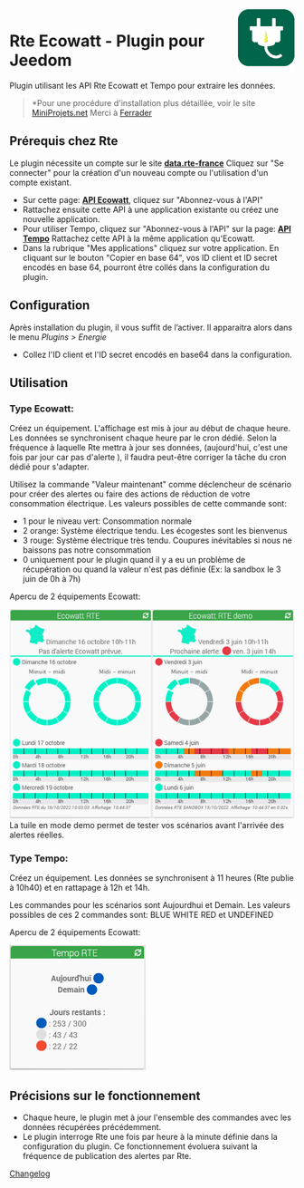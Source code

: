 <img align="right" src="../images/rteEcowatt_icon.png" width="100">

# Rte Ecowatt - Plugin pour Jeedom

Plugin utilisant les API Rte Ecowatt et Tempo pour extraire les données.

>*Pour une procédure d'installation plus détaillée, voir le site [MiniProjets.net](https://miniprojets.net/index.php/2022/10/13/plugin-rteecowatt-ou-comment-preparer-sa-domotique-a-la-reduction-denergie/) Merci à [Ferrader](https://community.jeedom.com/u/ferrader)

## Prérequis chez Rte

Le plugin nécessite un compte sur le site [**data.rte-france**](https://data.rte-france.com) Cliquez sur "Se connecter" pour la création d'un nouveau compte ou l'utilisation d'un compte existant.
- Sur cette page: [**API Ecowatt**](https://data.rte-france.com/catalog/-/api/consumption/Ecowatt/v4.0), cliquez sur "Abonnez-vous à l'API"
- Rattachez ensuite cette API à une application existante ou créez une nouvelle application.
- Pour utiliser Tempo, cliquez sur "Abonnez-vous à l'API" sur la page: [**API Tempo**](https://data.rte-france.com/catalog/-/api/consumption/Tempo-Like-Supply-Contract/v1.1) Rattachez cette API à la même application qu'Ecowatt.
- Dans la rubrique "Mes applications" cliquez sur votre application. En cliquant sur le bouton "Copier en base 64", vos ID client et ID secret encodés en base 64, pourront être collés dans la configuration du plugin. 

## Configuration

Après installation du plugin, il vous suffit de l’activer.
Il apparaitra alors dans le menu *Plugins > Energie*
- Collez l'ID client et l'ID secret encodés en base64 dans la configuration.

## Utilisation
### Type Ecowatt:
Créez un équipement. L'affichage est mis à jour au début de chaque heure. Les données se synchronisent chaque heure par le cron dédié. Selon la fréquence à laquelle Rte mettra à jour ses données, (aujourd'hui, c'est une fois par jour car pas d'alerte ), il faudra peut-être corriger la tâche du cron dédié pour s'adapter. 

Utilisez la commande "Valeur maintenant" comme déclencheur de scénario pour créer des alertes ou faire des actions de réduction de votre consommation électrique. Les valeurs possibles de cette commande sont:
- 1 pour le niveau vert: Consommation normale
- 2 orange: Système électrique tendu. Les écogestes sont les bienvenus 
- 3 rouge: Système électrique très tendu. Coupures inévitables si nous ne baissons pas notre consommation 
- 0 uniquement pour le plugin quand il y a eu un problème de récupération ou quand la valeur n'est pas définie (Ex: la sandbox le 3 juin de 0h à 7h)

Apercu de 2 équipements Ecowatt:

<img src="../images/EcowattTuiles.png">
La tuile en mode demo permet de tester vos scénarios avant l'arrivée des alertes réelles.

### Type Tempo:
Créez un équipement. Les données se synchronisent à 11 heures (Rte publie à 10h40) et en rattapage à 12h et 14h.

Les commandes pour les scénarios sont Aujourdhui et Demain.
Les valeurs possibles de ces 2 commandes sont: BLUE WHITE RED et UNDEFINED

Apercu de 2 équipements Ecowatt:

<img src="../images/TempoTuile.png">

## Précisions sur le fonctionnement

- Chaque heure, le plugin met à jour l'ensemble des commandes avec les données récupérées précédemment.
- Le plugin interroge Rte une fois par heure à la minute définie dans la configuration du plugin. Ce fonctionnement évoluera suivant la fréquence de publication des alertes par Rte. 


[Changelog](changelog.md)

